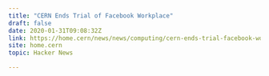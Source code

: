 ```yaml
---
title: "CERN Ends Trial of Facebook Workplace"
draft: false
date: 2020-01-31T09:08:32Z
link: https://home.cern/news/news/computing/cern-ends-trial-facebook-workplace?utm_medium=RSS&utm_source=hune
site: home.cern
topic: Hacker News  

---
```

